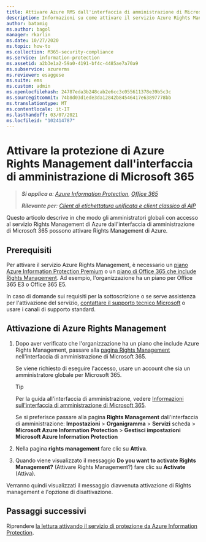 ```yaml
---
title: Attivare Azure RMS dall'interfaccia di amministrazione di Microsoft 365-AIP
description: Informazioni su come attivare il servizio Azure Rights Management dall'interfaccia di amministrazione di Microsoft 365.
author: batamig
ms.author: bagol
manager: rkarlin
ms.date: 10/27/2020
ms.topic: how-to
ms.collection: M365-security-compliance
ms.service: information-protection
ms.assetid: a2b3e1a2-59a0-4191-bf4c-4485ae7a70a9
ms.subservice: azurerms
ms.reviewer: esaggese
ms.suite: ems
ms.custom: admin
ms.openlocfilehash: 24787eda3b248cab2e6cc3c055611378e39b5c3c
ms.sourcegitcommit: 74b8d03d1ede3da12842b84546417e63897778bb
ms.translationtype: MT
ms.contentlocale: it-IT
ms.lasthandoff: 03/07/2021
ms.locfileid: "102414787"
---
```

# <a name="activate-azure-rights-management-protection-from-the-microsoft-365-admin-center"></a>Attivare la protezione di Azure Rights Management dall'interfaccia di amministrazione di Microsoft 365

>***Si applica a**: [Azure Information Protection](https://azure.microsoft.com/pricing/details/information-protection), [Office 365](https://download.microsoft.com/download/E/C/F/ECF42E71-4EC0-48FF-AA00-577AC14D5B5C/Azure_Information_Protection_licensing_datasheet_EN-US.pdf)*
>
>***Rilevante per**: [Client di etichettatura unificata e client classico di AIP](faqs.md#whats-the-difference-between-the-azure-information-protection-classic-and-unified-labeling-clients)*

Questo articolo descrive in che modo gli amministratori globali con accesso al servizio Rights Management di Azure dall'interfaccia di amministrazione di Microsoft 365 possono attivare Rights Management di Azure.

## <a name="prerequisites"></a>Prerequisiti

Per attivare il servizio Azure Rights Management, è necessario un [piano Azure Information Protection Premium](https://www.microsoft.com/cloud-platform/azure-information-protection-pricing) o un [piano di Office 365 che include Rights Management](https://download.microsoft.com/download/E/C/F/ECF42E71-4EC0-48FF-AA00-577AC14D5B5C/Azure_Information_Protection_licensing_datasheet_EN-US.pdf). Ad esempio, l'organizzazione ha un piano per Office 365 E3 o Office 365 E5. 

In caso di domande sui requisiti per la sottoscrizione o se serve assistenza per l'attivazione del servizio, [contattare il supporto tecnico Microsoft](information-support.md#to-contact-microsoft-support) o usare i canali di supporto standard.

## <a name="activating-azure-rights-management"></a>Attivazione di Azure Rights Management

1. Dopo aver verificato che l'organizzazione ha un piano che include Azure Rights Management, passare alla [pagina Rights Management](https://account.activedirectory.windowsazure.com/RmsOnline/Manage.aspx) nell'interfaccia di amministrazione di Microsoft 365.
    
    Se viene richiesto di eseguire l'accesso, usare un account che sia un amministratore globale per Microsoft 365.
    
    > [!TIP]
    > Per la guida all'interfaccia di amministrazione, vedere [Informazioni sull'interfaccia di amministrazione di Microsoft 365](/office365/admin/admin-overview/about-the-admin-center).
    
    Se si preferisce passare alla pagina **Rights Management** dall'interfaccia di amministrazione: **Impostazioni**  >  **Organigramma**  >  **Servizi** scheda > **Microsoft Azure Information Protection**  >  **Gestisci impostazioni Microsoft Azure Information Protection**

2. Nella pagina **rights management** fare clic su **Attiva**.

3. Quando viene visualizzato il messaggio **Do you want to activate Rights Management?** (Attivare Rights Management?) fare clic su **Activate** (Attiva).

Verranno quindi visualizzati il messaggio diavvenuta attivazione di Rights management e l'opzione di disattivazione.

## <a name="next-steps"></a>Passaggi successivi

Riprendere [la lettura attivando il servizio di protezione da Azure Information Protection](activate-service.md#configuring-onboarding-controls-for-a-phased-deployment).

